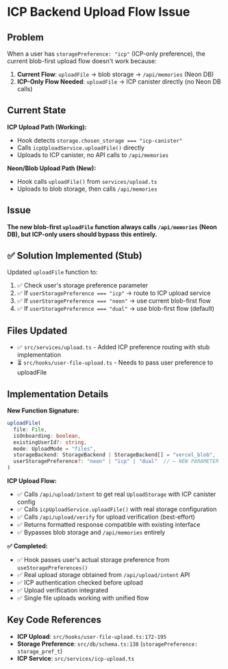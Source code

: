 # ICP Backend Upload Flow Issue

## Problem

When a user has `storagePreference: "icp"` (ICP-only preference), the current blob-first upload flow doesn't work because:

1. **Current Flow**: `uploadFile` → blob storage → `/api/memories` (Neon DB)
2. **ICP-Only Flow Needed**: `uploadFile` → ICP canister directly (no Neon DB calls)

## Current State

**ICP Upload Path (Working):**

- Hook detects `storage.chosen_storage === "icp-canister"`
- Calls `icpUploadService.uploadFile()` directly
- Uploads to ICP canister, no API calls to `/api/memories`

**Neon/Blob Upload Path (New):**

- Hook calls `uploadFile()` from `services/upload.ts`
- Uploads to blob storage, then calls `/api/memories`

## Issue

**The new blob-first `uploadFile` function always calls `/api/memories` (Neon DB), but ICP-only users should bypass this entirely.**

## ✅ Solution Implemented (Stub)

Updated `uploadFile` function to:

1. ✅ Check user's storage preference parameter
2. ✅ If `userStoragePreference === "icp"` → route to ICP upload service
3. ✅ If `userStoragePreference === "neon"` → use current blob-first flow
4. ✅ If `userStoragePreference === "dual"` → use blob-first flow (default)

## Files Updated

- ✅ `src/services/upload.ts` - Added ICP preference routing with stub implementation
- ⏳ `src/hooks/user-file-upload.ts` - Needs to pass user preference to uploadFile

## Implementation Details

**New Function Signature:**

```typescript
uploadFile(
  file: File,
  isOnboarding: boolean,
  existingUserId?: string,
  mode: UploadMode = "files",
  storageBackend: StorageBackend | StorageBackend[] = "vercel_blob",
  userStoragePreference?: "neon" | "icp" | "dual"  // ← NEW PARAMETER
)
```

**ICP Upload Flow:**

- ✅ Calls `/api/upload/intent` to get real `UploadStorage` with ICP canister config
- ✅ Calls `icpUploadService.uploadFile()` with real storage configuration
- ✅ Calls `/api/upload/verify` for upload verification (best-effort)
- ✅ Returns formatted response compatible with existing interface
- ✅ Bypasses blob storage and `/api/memories` entirely

**✅ Completed:**

- ✅ Hook passes user's actual storage preference from `useStoragePreferences()`
- ✅ Real upload storage obtained from `/api/upload/intent` API
- ✅ ICP authentication checked before upload
- ✅ Upload verification integrated
- ✅ Single file uploads working with unified flow

## Key Code References

- **ICP Upload**: `src/hooks/user-file-upload.ts:172-195`
- **Storage Preference**: `src/db/schema.ts:138` (`storagePreference: storage_pref_t`)
- **ICP Service**: `src/services/icp-upload.ts`
